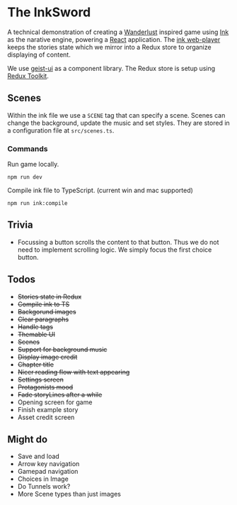 # The InkSword

A technical demonstration of creating a [Wanderlust](https://differenttales.com/wanderlust/) inspired game using [Ink](https://www.inklestudios.com/ink/) as the narative engine, powering a [React](https://reactjs.org/) application. The [ink web-player](https://github.com/y-lohse/inkjs) keeps the stories state which we mirror into a Redux store to organize displaying of content.

We use [geist-ui](https://geist-ui.dev/) as a component library. The Redux store is setup using [Redux Toolkit](https://redux-toolkit.js.org/).

## Scenes

Within the ink file we use a `SCENE` tag that can specify a scene. Scenes can change the background, update the music and set styles. They are stored in a configuration file at `src/scenes.ts`.

### Commands

Run game locally.

```
npm run dev
```

Compile ink file to TypeScript. (current win and mac supported)

```
npm run ink:compile
```

## Trivia

- Focussing a button scrolls the content to that button. Thus we do not need to implement scrolling logic. We simply focus the first choice button.

## Todos

- ~~Stories state in Redux~~
- ~~Compile ink to TS~~
- ~~Backgorund images~~
- ~~Clear paragraphs~~
- ~~Handle tags~~
- ~~Themable UI~~
- ~~Scenes~~
- ~~Support for background music~~
- ~~Display image credit~~
- ~~Chapter title~~
- ~~Nicer reading flow with text appearing~~
- ~~Settings screen~~
- ~~Protagonists mood~~
- ~~Fade storyLines after a while~~
- Opening screen for game
- Finish example story
- Asset credit screen

## Might do

- Save and load
- Arrow key navigation
- Gamepad navigation
- Choices in Image
- Do Tunnels work?
- More Scene types than just images